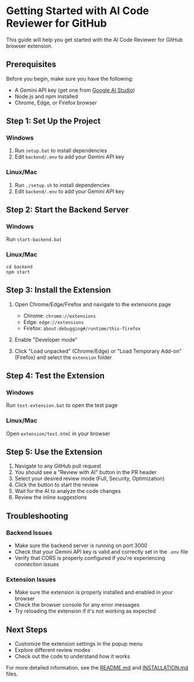 # Getting Started with AI Code Reviewer for GitHub

This guide will help you get started with the AI Code Reviewer for GitHub browser extension.

## Prerequisites

Before you begin, make sure you have the following:

- A Gemini API key (get one from [Google AI Studio](https://ai.google.dev/))
- Node.js and npm installed
- Chrome, Edge, or Firefox browser

## Step 1: Set Up the Project

### Windows

1. Run `setup.bat` to install dependencies
2. Edit `backend/.env` to add your Gemini API key

### Linux/Mac

1. Run `./setup.sh` to install dependencies
2. Edit `backend/.env` to add your Gemini API key

## Step 2: Start the Backend Server

### Windows

Run `start-backend.bat`

### Linux/Mac

```
cd backend
npm start
```

## Step 3: Install the Extension

1. Open Chrome/Edge/Firefox and navigate to the extensions page
   - Chrome: `chrome://extensions`
   - Edge: `edge://extensions`
   - Firefox: `about:debugging#/runtime/this-firefox`

2. Enable "Developer mode"

3. Click "Load unpacked" (Chrome/Edge) or "Load Temporary Add-on" (Firefox) and select the `extension` folder

## Step 4: Test the Extension

### Windows

Run `test-extension.bat` to open the test page

### Linux/Mac

Open `extension/test.html` in your browser

## Step 5: Use the Extension

1. Navigate to any GitHub pull request
2. You should see a "Review with AI" button in the PR header
3. Select your desired review mode (Full, Security, Optimization)
4. Click the button to start the review
5. Wait for the AI to analyze the code changes
6. Review the inline suggestions

## Troubleshooting

### Backend Issues

- Make sure the backend server is running on port 3000
- Check that your Gemini API key is valid and correctly set in the `.env` file
- Verify that CORS is properly configured if you're experiencing connection issues

### Extension Issues

- Make sure the extension is properly installed and enabled in your browser
- Check the browser console for any error messages
- Try reloading the extension if it's not working as expected

## Next Steps

- Customize the extension settings in the popup menu
- Explore different review modes
- Check out the code to understand how it works

For more detailed information, see the [README.md](README.md) and [INSTALLATION.md](INSTALLATION.md) files.
